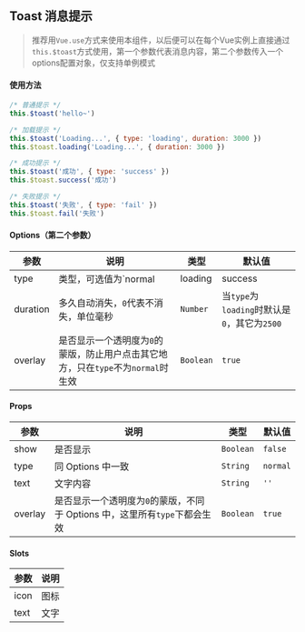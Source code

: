 ## Toast 消息提示

> 推荐用`Vue.use`方式来使用本组件，以后便可以在每个Vue实例上直接通过`this.$toast`方式使用，第一个参数代表消息内容，第二个参数传入一个options配置对象，仅支持单例模式

#### 使用方法

```javascript
/* 普通提示 */
this.$toast('hello~')

/* 加载提示 */
this.$toast('Loading...', { type: 'loading', duration: 3000 })
this.$toast.loading('Loading...', { duration: 3000 })

/* 成功提示 */
this.$toast('成功', { type: 'success' })
this.$toast.success('成功')

/* 失败提示 */
this.$toast('失败', { type: 'fail' })
this.$toast.fail('失败')
```

#### Options（第二个参数）

| 参数 | 说明 | 类型 | 默认值 |
|------|------|------|------|
| type | 类型，可选值为`normal | loading | success | fail` | `String` | `'normal'` |
| duration | 多久自动消失，`0`代表不消失，单位毫秒 | `Number` | 当`type`为`loading`时默认是`0`，其它为`2500` |
| overlay | 是否显示一个透明度为`0`的蒙版，防止用户点击其它地方，只在`type`不为`normal`时生效 | `Boolean` | `true` |

#### Props

| 参数 | 说明 | 类型 | 默认值 |
|------|------|------|------|
| show | 是否显示 | `Boolean` | `false` |
| type | 同 Options 中一致 | `String` | `normal` |
| text | 文字内容 | `String` | `''` |
| overlay | 是否显示一个透明度为`0`的蒙版，不同于 Options 中，这里所有`type`下都会生效 | `Boolean` | `true` |


#### Slots

| 参数 | 说明 |
|------|------|
| icon | 图标 |
| text | 文字 |
